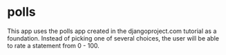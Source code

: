 # polls
This app uses the polls app created in the djangoproject.com tutorial as a foundation.
Instead of picking one of several choices, the user will be able to rate a statement from
0 - 100. 
